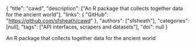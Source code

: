 {
  "title": "cawd",
  "description": ["An R package that collects together data for the ancient world"],
  "links": {
    "GitHub": "https://github.com/sfsheath/cawd"
  },
  "authors": ["sfsheath"],
  "categories": [null],
  "tags": ["API interfaces, scrapers and datasets"],
  "doi": null
}

<!-- Generated by csv2md.R – do not edit by hand -->

An R package that collects together data for the ancient world